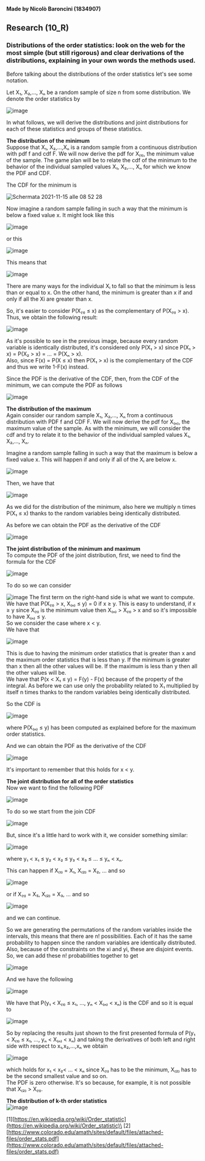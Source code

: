 **Made by Nicolò Baroncini (1834907)**

## Research (10_R)
### Distributions of the order statistics: look on the web for the most simple (but still rigorous) and clear derivations of the distributions, explaining in your own words the methods used.

Before talking about the distributions of the order statistics let's see some notation.

Let X₁, X₂,..., Xₙ be a random sample of size n from some distribution. We denote the order statistics by

![image](https://user-images.githubusercontent.com/78324346/141741942-6d085076-eb2e-4cfa-b59b-e29853892c34.png)

In what follows, we will derive the distributions and joint distributions for each of these statistics
and groups of these statistics.

**The distribution of the minimum**\
Suppose that X₁, X₂,...,Xₙ is a random sample from a continuous distribution with pdf f and cdf F. We will now derive the pdf for X₍₁₎, the minimum value of the sample. The game plan will be to relate the cdf of the minimum to the behavior of the individual sampled values X₁, X₂,..., Xₙ for which we know the PDF and CDF.

The CDF for the minimum is

![Schermata 2021-11-15 alle 08 52 28](https://user-images.githubusercontent.com/78324346/141742868-2fa69b4a-63ef-49b7-8ba9-46d8c44c9166.png)

Now imagine a random sample falling in such a way that the minimum is below a fixed value x. It might
look like this

![image](https://user-images.githubusercontent.com/78324346/141743008-b1bec104-65dc-47a4-a3b3-49bde97a0601.png)

or this

![image](https://user-images.githubusercontent.com/78324346/141743037-a80cb12a-0ab8-4273-b87e-04002df9252e.png)

This means that 

![image](https://user-images.githubusercontent.com/78324346/141743116-14d38861-4fa2-4d96-a40e-08ba5f136b5f.png)

There are many ways for the individual Xᵢ to fall so that the minimum is less than or equal to x. On the other hand, the minimum is greater than x if and only if all the Xi are greater than x.

So, it's easier to consider P(X₍₁₎ ≤ x) as the complementary of P(X₍₁₎ > x). Thus, we obtain the following result: 

![image](https://user-images.githubusercontent.com/78324346/141743372-6cde25e9-e86e-4bba-b24c-e71a9b32104f.png)

As it's possible to see in the previous image, because every random variable is identically distributed, it's considered only P(X₁ > x) since P(X₁ > x) = P(X₂ > x) = ... = P(Xₙ > x).\
Also, since F(x) = P(X ≤ x) then P(X₁ > x) is the complementary of the CDF and thus we write 1-F(x) instead.

Since the PDF is the derivative of the CDF, then, from the CDF of the minimum, we can compute the PDF as follows

![image](https://user-images.githubusercontent.com/78324346/141743894-f77b27eb-8da8-4345-8819-ea5f021a7239.png)

**The distribution of the maximum**\
Again consider our random sample X₁, X₂,..., Xₙ from a continuous distribution with PDF f and
CDF F. We will now derive the pdf for X₍ₙ₎, the maximum value of the sample. As with the minimum, we will consider the cdf and try to relate it to the behavior of the individual sampled values X₁, X₂,..., Xₙ. 

Imagine a random sample falling in such a way that the maximum is below a fixed value x. This
will happen if and only if all of the Xᵢ are below x.

![image](https://user-images.githubusercontent.com/78324346/141745504-81d56d98-af9b-47ba-99fc-13e72bc957a2.png)

Then, we have that

![image](https://user-images.githubusercontent.com/78324346/141745546-511f1c2e-6570-4def-83f3-736c4599ea86.png)

As we did for the distribution of the minimum, also here we multiply n times P(X₁ ≤ x) thanks to the random variables being identically distributed.

As before we can obtain the PDF as the derivative of the CDF

![image](https://user-images.githubusercontent.com/78324346/141745664-2ef994c5-10de-4926-9fee-4697c1da368b.png)

**The joint distribution of the minimum and maximum**\
To compute the PDF of the joint distribution, first, we need to find the formula for the CDF

![image](https://user-images.githubusercontent.com/78324346/141747682-8c863cfa-619b-49e9-8566-0ea955ba2d35.png)

To do so we can consider

![image](https://user-images.githubusercontent.com/78324346/141747822-3f94a386-4204-406e-9088-931a51dc5cad.png)
The first term on the right-hand side is what we want to compute.\
We have that P(X₍₁₎ > x, X₍ₙ₎ ≤ y) = 0 if x ≥ y. This is easy to understand, if x ≥ y since X₍₁₎ is the minimum value then X₍ₙ₎ > X₍₁₎ > x and so it's impossible to have X₍ₙ₎ ≤ y. \
So we consider the case where x < y.\
We have that

![image](https://user-images.githubusercontent.com/78324346/141748163-113da2b3-142c-401f-90e5-cf7578b2a555.png)

This is due to having the minimum order statistics that is greater than x and the maximum order statistics that is less than y. If the minimum is greater than x then all the other values will be. If the maximum is less than y then all the other values will be. \
We have that P(x < X₁ ≤ y) = F(y) - F(x) because of the property of the integral. As before we can use only the probability related to X₁ multiplied by itself n times thanks to the random variables being identically distributed.

So the CDF is

![image](https://user-images.githubusercontent.com/78324346/141748267-700a7c63-46c6-41f4-9d5d-42cd24b8468b.png)

where P(X₍ₙ₎ ≤ y) has been computed as explained before for the maximum order statistics.

And we can obtain the PDF as the derivative of the CDF

![image](https://user-images.githubusercontent.com/78324346/141748350-63aa309e-8a65-4135-989d-9258540b9dd8.png)

It's important to remember that this holds for x < y.

**The joint distribution for all of the order statistics**\
Now we want to find the following PDF

![image](https://user-images.githubusercontent.com/78324346/141749170-ffdf79a2-12e9-499b-982f-386d8298ef33.png)

To do so we start from the join CDF

![image](https://user-images.githubusercontent.com/78324346/141750461-55075625-ff6d-4f9a-b05e-359dbe6c02f5.png)

But, since it's a little hard to work with it, we consider something similar:

![image](https://user-images.githubusercontent.com/78324346/141750577-88727847-dd8e-4aa7-b41a-40b6d0d7fccb.png)

where y₁ < x₁ ≤ y₂ < x₂ ≤ y₃ < x₃ ≤ ... ≤ yₙ < xₙ.

This can happen if X₍₁₎ = X₁, X₍₂₎ = X₂, ... and so

![image](https://user-images.githubusercontent.com/78324346/141750867-7eb79db8-4b3b-4aeb-848f-16288b78a5b2.png)

or if X₍₁₎ = X₅, X₍₂₎ = X₃, ... and so

![image](https://user-images.githubusercontent.com/78324346/141750909-7987b299-e449-46b2-bfdf-fb592780f5c9.png)

and we can continue.

So we are generating the permutations of the random variables inside the intervals, this means that there are n! possibilities. Each of it has the same probability to happen since the random variables are identically distributed. Also, because of the constraints on the xi and yi, these are disjoint events.\
So, we can add these n! probabilities together to get

![image](https://user-images.githubusercontent.com/78324346/141751070-3cd9a6cf-b979-449c-ba41-e4034e0b53fb.png)

And we have the following

![image](https://user-images.githubusercontent.com/78324346/141751163-4e43e7b2-8bbd-4e01-bcf6-f06ed25a90e5.png)

We have that P(y₁ < X₍₁₎ ≤ x₁, ..., yₙ < X₍ₙ₎ < xₙ) is the CDF and so it is equal to

![image](https://user-images.githubusercontent.com/78324346/141751265-0f5978d8-56c0-4971-94d5-f053e310f813.png)

So by replacing the results just shown to the first presented formula of P(y₁ < X₍₁₎ ≤ x₁, ..., yₙ < X₍ₙ₎ < xₙ) and taking the derivatives of both left and right side with respect to x₁,x₂,...,xₙ we obtain

![image](https://user-images.githubusercontent.com/78324346/141751559-9bb7ca09-8396-4b75-9ac1-0599aff5c398.png)

which holds for x₁ < x₂< ... < xₙ since X₍₁₎ has to be the minimum, X₍₂₎ has to be the second smallest value and so on.\
The PDF is zero otherwise. It's so because, for example, it is not possible that X₍₂₎ > X₍₁₎. 

**The distribution of k-th order statistics**\
![image](https://user-images.githubusercontent.com/78324346/141767577-1fb17ca2-1bc6-4824-87ee-5d9c6b615425.png)


[1][https://en.wikipedia.org/wiki/Order_statistic](https://en.wikipedia.org/wiki/Order_statistic)\
[2][https://www.colorado.edu/amath/sites/default/files/attached-files/order_stats.pdf](https://www.colorado.edu/amath/sites/default/files/attached-files/order_stats.pdf)
